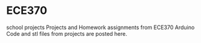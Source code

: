 # ECE370
school projects
Projects and Homework assignments from ECE370 
Arduino Code and stl files from projects are posted here.
